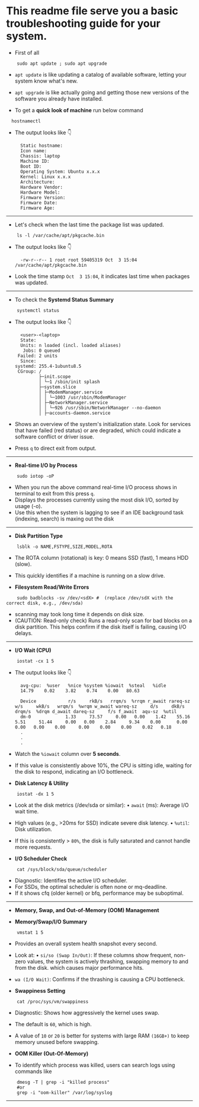 # This readme file serve you a basic troubleshooting guide for your system.

- First of all 

```shell
    sudo apt update ; sudo apt upgrade
```

- `apt update` is like updating a catalog of available software, letting your system know what's new.
- `apt upgrade` is like actually going and getting those new versions of the software you already have installed.

- To get a **quick look of machine** run below command

```shell
  hostnamectl
```

- The output looks like :point_down:

        Static hostname:
        Icon name: 
        Chassis: laptop
        Machine ID: 
        Boot ID: 
        Operating System: Ubuntu x.x.x             
        Kernel: Linux x.x.x
        Architecture: 
        Hardware Vendor: 
        Hardware Model: 
        Firmware Version: 
        Firmware Date: 
        Firmware Age:
---

- Let's check when the last time the package list was updated.

```shell
    ls -l /var/cache/apt/pkgcache.bin
```
- The output looks like :point_down:
        
        -rw-r--r-- 1 root root 59405319 Oct  3 15:04 /var/cache/apt/pkgcache.bin
- Look the time stamp `Oct  3 15:04`, it indicates last time when packages was updated.
--- 

- To check the **Systemd Status Summary**

```shell
    systemctl status
```
- The output looks like :point_down:

        <user>-<laptop>
        State: 
        Units: n loaded (incl. loaded aliases)
         Jobs: 0 queued
       Failed: 2 units
        Since: 
      systemd: 255.4-1ubuntu8.5
       CGroup: /
               ├─init.scope
               │ └─1 /sbin/init splash
               ├─system.slice
               │ ├─ModemManager.service
               │ │ └─1003 /usr/sbin/ModemManager
               │ ├─NetworkManager.service
               │ │ └─926 /usr/sbin/NetworkManager --no-daemon
               │ ├─accounts-daemon.service

- Shows an overview of the system's initialization state. Look for services that have failed (red status) or are degraded, which could indicate a software conflict or driver issue.
- Press `q` to direct exit from output.  
---

- **Real-time I/O by Process**

```shell
    sudo iotop -oP
```

- When you run the above command real-time I/O process shows in terminal to exit from this press `q`.
- Displays the processes currently using the most disk I/O, sorted by usage (-o). 
- Use this when the system is lagging to see if an IDE background task (indexing, search) is maxing out the disk
---

- **Disk Partition Type** 

```shell
    lsblk -o NAME,FSTYPE,SIZE,MODEL,ROTA
```

- The ROTA column (rotational) is key: 0 means SSD (fast), 1 means HDD (slow). 
- This quickly identifies if a machine is running on a slow drive.

- **Filesystem Read/Write Errors**

```shell
    sudo badblocks -sv /dev/<sdX> #  (replace /dev/sdX with the correct disk, e.g., /dev/sda)
```

- scanning may took long time it depends on disk size.
- (CAUTION: Read-only check) Runs a read-only scan for bad blocks on a disk partition. This helps confirm if the disk itself is failing, causing I/O delays.
---

- **I/O Wait (CPU)**

```shell
    iostat -cx 1 5
```

- The output looks like :point_down: 

        avg-cpu:  %user   %nice %system %iowait  %steal   %idle
        14.79    0.02    3.82    0.74    0.00   80.63

        Device            r/s     rkB/s   rrqm/s  %rrqm r_await rareq-sz     w/s     wkB/s   wrqm/s  %wrqm w_await wareq-sz     d/s     dkB/s   drqm/s  %drqm d_await dareq-sz     f/s f_await  aqu-sz  %util
        dm-0             1.33     73.57     0.00   0.00    1.42    55.16    5.51     51.44     0.00   0.00    2.84     9.34    0.00      0.00     0.00   0.00    0.00     0.00    0.00    0.00    0.02   0.18
        .
        .
        .

- Watch the `%iowait` column over **5 seconds**. 
- If this value is consistently above 10%, the CPU is sitting idle, waiting for the disk to respond, indicating an I/O bottleneck.

- **Disk Latency & Utility**

```shell
    iostat -dx 1 5
```

- Look at the disk metrics (/dev/sda or similar): • `await` (ms): Average I/O wait time. 
- High values (e.g., >20ms for SSD) indicate severe disk latency. • `%util`: Disk utilization. 
- If this is consistently > `80%`, the disk is fully saturated and cannot handle more requests.


- **I/O Scheduler Check**

```shell
    cat /sys/block/sda/queue/scheduler
```

- Diagnostic: Identifies the active I/O scheduler. 
- For SSDs, the optimal scheduler is often none or mq-deadline. 
- If it shows cfq (older kernel) or bfq, performance may be suboptimal.
---

-  **Memory, Swap, and Out-of-Memory (OOM) Management**

- **Memory/Swap/I/O Summary**

```shell
    vmstat 1 5
```

- Provides an overall system health snapshot every second. 
- Look at: • `si/so (Swap In/Out)`: If these columns show frequent, non-zero values, the system is actively thrashing, swapping memory to and from the disk. which causes major performance hits. 
- `wa (I/O Wait)`: Confirms if the thrashing is causing a CPU bottleneck.

- **Swappiness Setting**

```shell
    cat /proc/sys/vm/swappiness
```

- Diagnostic: Shows how aggressively the kernel uses swap. 
- The default is `60`, which is high. 
- A value of `10` or `20` is better for systems with large RAM `(16GB+)` to keep memory unused before swapping.

- **OOM Killer (Out-Of-Memory)** 
- To identify which process was killed, users can search logs using commands like 

```shell 
    dmesg -T | grep -i "killed process" 
    #or
    grep -i "oom-killer" /var/log/syslog
```

---